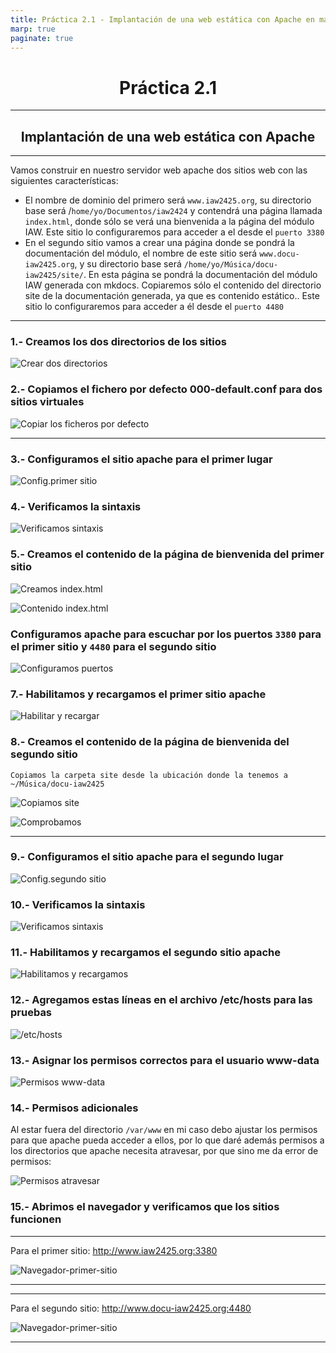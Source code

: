 ```yaml
---
title: Práctica 2.1 - Implantación de una web estática con Apache en markdown
marp: true
paginate: true
---
```

<div style="text-align: center;">
     <h1>Práctica 2.1</h1>
</div>

---

<div style="text-align: center;">
    <h2>Implantación de una web estática con Apache</h2>
</div>

---

Vamos construir en nuestro servidor web apache dos sitios web con las siguientes características:

* El nombre de dominio del primero será `www.iaw2425.org`, su directorio base será /`home/yo/Documentos/iaw2424` y contendrá una página llamada `index.html`, donde sólo se verá una bienvenida a la página del módulo IAW.
Este sitio lo configuraremos para acceder a el desde el `puerto 3380`
* En el segundo sitio vamos a crear una página donde se pondrá la documentación del módulo, el nombre de este sitio será `www.docu-iaw2425.org`, y su directorio base será `/home/yo/Música/docu-iaw2425/site/`. En esta página se pondrá la documentación del módulo IAW generada con mkdocs.
Copiaremos sólo el contenido del directorio site de la documentación generada, ya que es contenido estático..
Este sitio lo configuraremos para acceder a él desde el `puerto 4480`

---

### 1.- Creamos los dos directorios de los sitios

![Crear dos directorios](img/1.png)

### 2.- Copiamos el fichero por defecto 000-default.conf para dos sitios virtuales

![Copiar los ficheros por defecto](img/2.png)

---

### 3.- Configuramos el sitio apache para el primer lugar

![Config.primer sitio](img/3.png)

### 4.- Verificamos la sintaxis

![Verificamos sintaxis](img/4.png)

### 5.- Creamos el contenido de la página de bienvenida del primer sitio

![Creamos index.html](img/6.png)

![Contenido index.html](img/5.png)

### Configuramos apache para escuchar por los puertos `3380` para el primer sitio y `4480` para el segundo sitio

![Configuramos puertos](img/7.png)

### 7.- Habilitamos y recargamos el primer sitio apache

![Habilitar y recargar](img/8.png)

### 8.- Creamos el contenido de la página de bienvenida del segundo sitio

`Copiamos la carpeta site desde la ubicación donde la tenemos a ~/Música/docu-iaw2425`

![Copiamos site](img/9.png)

![Comprobamos](img/10.png)

---

### 9.- Configuramos el sitio apache para el segundo lugar

![Config.segundo sitio](img/11.png)

### 10.- Verificamos la sintaxis

![Verificamos sintaxis](img/12.png)

### 11.- Habilitamos y recargamos el segundo sitio apache

![Habilitamos y recargamos](img/13.png)

### 12.- Agregamos estas líneas en el archivo /etc/hosts para las pruebas

![/etc/hosts](img/14.png)

### 13.- Asignar los permisos correctos para el usuario www-data

![Permisos www-data](img/15.png)

### 14.- Permisos adicionales

Al estar fuera del directorio `/var/www` en mi caso debo ajustar los permisos para que apache pueda acceder a ellos, por lo que daré además permisos a los directorios que apache necesita atravesar, por que sino me da error de permisos:

![Permisos atravesar](img/16.png)

### 15.- Abrimos el navegador y verificamos que los sitios funcionen

---

Para el primer sitio: <http://www.iaw2425.org:3380>

![Navegador-primer-sitio](img/17.png)

---

---

Para el segundo sitio: <http://www.docu-iaw2425.org:4480>

![Navegador-primer-sitio](img/18.png)

---
